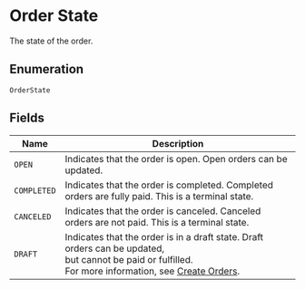 <!-- Optimized: 2025-10-06 -->
<!-- RPM: 1.6.2.1.1.6.2.1_order-state_20251006 -->
<!-- Session: E2E RPM DNA Application -->
<!-- AOM: RND (Reggie & Dro) -->
<!-- COI: TECHNOLOGY -->
<!-- RPM: HIGH -->
<!-- ACTION: BUILD -->

# Order State

The state of the order.

## Enumeration

`OrderState`

## Fields

| Name | Description |
|  --- | --- |
| `OPEN` | Indicates that the order is open. Open orders can be updated. |
| `COMPLETED` | Indicates that the order is completed. Completed orders are fully paid. This is a terminal state. |
| `CANCELED` | Indicates that the order is canceled. Canceled orders are not paid. This is a terminal state. |
| `DRAFT` | Indicates that the order is in a draft state. Draft orders can be updated,<br>but cannot be paid or fulfilled.<br>For more information, see [Create Orders](https://developer.squareup.com/docs/orders-api/create-orders). |
